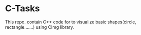 # C-Tasks
This repo. contain C++ code for to visualize basic shapes(circle, rectangle.......)
using CImg library.
